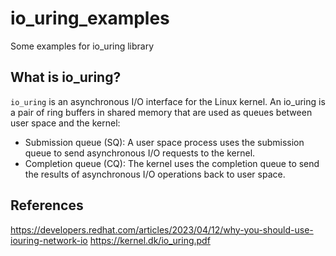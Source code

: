 # io_uring_examples
Some examples for io_uring library


## What is io_uring?

`io_uring` is an asynchronous I/O interface for the Linux kernel. An io_uring is a pair of ring buffers in shared memory that are used as queues between user space and the kernel:

* Submission queue (SQ): A user space process uses the submission queue to send asynchronous I/O requests to the kernel.
* Completion queue (CQ): The kernel uses the completion queue to send the results of asynchronous I/O operations back to user space.

## References

https://developers.redhat.com/articles/2023/04/12/why-you-should-use-iouring-network-io
https://kernel.dk/io_uring.pdf
